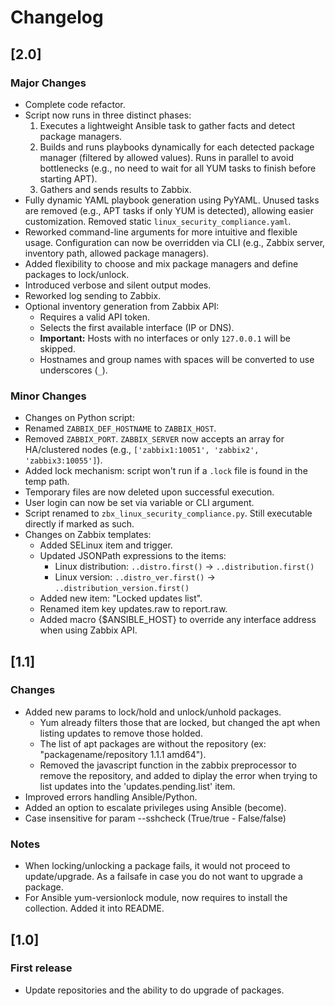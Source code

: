 # Changelog

## [2.0]
### Major Changes
- Complete code refactor.
- Script now runs in three distinct phases:
  1. Executes a lightweight Ansible task to gather facts and detect package managers.
  2. Builds and runs playbooks dynamically for each detected package manager (filtered by allowed values). Runs in parallel to avoid bottlenecks (e.g., no need to wait for all YUM tasks to finish before starting APT).
  3. Gathers and sends results to Zabbix.
- Fully dynamic YAML playbook generation using PyYAML. Unused tasks are removed (e.g., APT tasks if only YUM is detected), allowing easier customization. Removed static `linux_security_compliance.yaml`.
- Reworked command-line arguments for more intuitive and flexible usage. Configuration can now be overridden via CLI (e.g., Zabbix server, inventory path, allowed package managers).
- Added flexibility to choose and mix package managers and define packages to lock/unlock.
- Introduced verbose and silent output modes.
- Reworked log sending to Zabbix.
- Optional inventory generation from Zabbix API:
  - Requires a valid API token.
  - Selects the first available interface (IP or DNS).
  - **Important:** Hosts with no interfaces or only `127.0.0.1` will be skipped.
  - Hostnames and group names with spaces will be converted to use underscores (`_`).

### Minor Changes
- Changes on Python script:
- Renamed `ZABBIX_DEF_HOSTNAME` to `ZABBIX_HOST`.
- Removed `ZABBIX_PORT`. `ZABBIX_SERVER` now accepts an array for HA/clustered nodes (e.g., `['zabbix1:10051', 'zabbix2', 'zabbix3:10055']`).
- Added lock mechanism: script won't run if a `.lock` file is found in the temp path.
- Temporary files are now deleted upon successful execution.
- User login can now be set via variable or CLI argument.
- Script renamed to `zbx_linux_security_compliance.py`. Still executable directly if marked as such.
- Changes on Zabbix templates:
	- Added SELinux item and trigger.
	- Updated JSONPath expressions to the items:
	  - Linux distribution: `..distro.first()` → `..distribution.first()`
	  - Linux version: `..distro_ver.first()` → `..distribution_version.first()`
	- Added new item: "Locked updates list".
	- Renamed item key updates.raw to report.raw.
	- Added macro {$ANSIBLE_HOST} to override any interface address when using Zabbix API.

## [1.1]
### Changes
- Added new params to lock/hold and unlock/unhold packages.
  - Yum already filters those that are locked, but changed the apt when listing updates to remove those holded.
  - The list of apt packages are without the repository (ex: "packagename/repository 1.1.1 amd64").
  - Removed the javascript function in the zabbix preprocessor to remove the repository, and added to diplay the error when trying to list updates into the 'updates.pending.list' item.
- Improved errors handling Ansible/Python.
- Added an option to escalate privileges using Ansible (become).
- Case insensitive for param --sshcheck (True/true - False/false)

### Notes
- When locking/unlocking a package fails, it would not proceed to update/upgrade. As a failsafe in case you do not want to upgrade a package.
- For Ansible yum-versionlock module, now requires to install the collection. Added it into README.

## [1.0]
### First release
- Update repositories and the ability to do upgrade of packages.